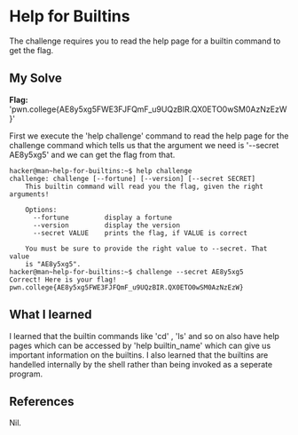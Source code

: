 # Help for Builtins
The challenge requires you to read the help page for a builtin command to get the flag.

## My Solve
**Flag:**  'pwn.college{AE8y5xg5FWE3FJFQmF_u9UQzBIR.QX0ETO0wSM0AzNzEzW}'

First we execute the 'help challenge' command to read the help page for the challenge command which tells us that the argument we need is '--secret AE8y5xg5'  and we can get the flag from that.

```
hacker@man~help-for-builtins:~$ help challenge
challenge: challenge [--fortune] [--version] [--secret SECRET]
    This builtin command will read you the flag, given the right arguments!
    
    Options:
      --fortune         display a fortune
      --version         display the version
      --secret VALUE    prints the flag, if VALUE is correct

    You must be sure to provide the right value to --secret. That value
    is "AE8y5xg5".
hacker@man~help-for-builtins:~$ challenge --secret AE8y5xg5
Correct! Here is your flag!
pwn.college{AE8y5xg5FWE3FJFQmF_u9UQzBIR.QX0ETO0wSM0AzNzEzW}
```

## What I learned
I learned that the builtin commands like 'cd' , 'ls' and so on also have help pages which can be accessed by 'help builtin_name' which can give us important information on the builtins.
I also learned that the builtins are handelled internally by the shell rather than being invoked as a seperate program.

## References
Nil.
